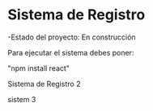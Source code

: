 <h1>Sistema de Registro</h1>

-Estado del proyecto: En construcción

Para ejecutar el sistema debes poner:

"npm install react"

Sistema de Registro 2

sistem 3
